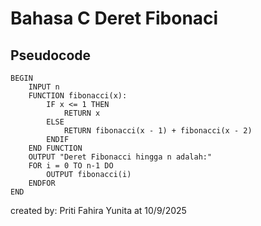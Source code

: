 # Bahasa C Deret Fibonaci

## Pseudocode

```
BEGIN
    INPUT n
    FUNCTION fibonacci(x):
        IF x <= 1 THEN
            RETURN x
        ELSE
            RETURN fibonacci(x - 1) + fibonacci(x - 2)
        ENDIF
    END FUNCTION
    OUTPUT "Deret Fibonacci hingga n adalah:"
    FOR i = 0 TO n-1 DO
        OUTPUT fibonacci(i)
    ENDFOR
END
```

created by: Priti Fahira Yunita at 10/9/2025

